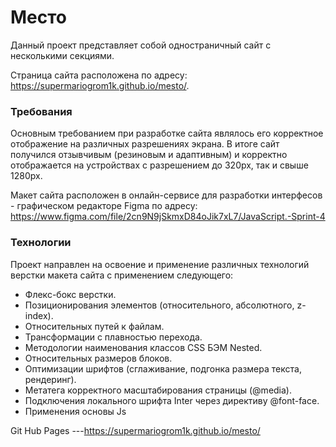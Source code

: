 # Место
Данный проект представляет собой одностраничный сайт с несколькими секциями.

Страница сайта расположена по адресу: https://supermariogrom1k.github.io/mesto/.

### Требования
Основным требованием при разработке сайта являлось его корректное отображение на различных разрешениях экрана.
В итоге сайт получился отзывчивым (резиновым и адаптивным) и корректно отображается на устройствах с разрешением до 320px, так и свыше 1280px.

Макет сайта расположен в онлайн-сервисе для разработки интерфесов - графическом редакторе Figma по адресу: 
https://www.figma.com/file/2cn9N9jSkmxD84oJik7xL7/JavaScript.-Sprint-4

### Технологии
Проект направлен на освоение и применение различных технологий верстки макета сайта с применением следующего:
* Флекс-бокс верстки.
* Позиционирования элементов (относительного, абсолютного, z-index).
* Относительных путей к файлам.
* Трансформации с плавностью перехода.
* Методологии наименования классов CSS БЭМ Nested.
* Относительных размеров блоков.
* Оптимизации шрифтов (сглаживание, подгонка размера текста, рендеринг).
* Метатега корректного масштабирования страницы (@media).
* Подключения локального шрифта Inter через директиву @font-face.
* Применения основы Js

Git Hub Pages ---https://supermariogrom1k.github.io/mesto/
